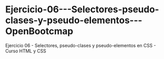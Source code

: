 # Ejercicio-06---Selectores-pseudo-clases-y-pseudo-elementos---OpenBootcmap
Ejercicio 06 - Selectores, pseudo-clases y pseudo-elementos en CSS - Curso HTML y CSS
